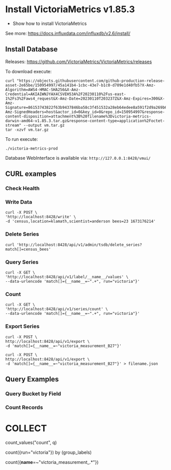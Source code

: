 # Install VictoriaMetrics v1.85.3

- Show how to install VictoriaMetrics

See more: https://docs.influxdata.com/influxdb/v2.6/install/

## Install Database

Releases: https://github.com/VictoriaMetrics/VictoriaMetrics/releases

To download execute:

```
curl "https://objects.githubusercontent.com/github-production-release-asset-2e65be/150954997/45a141b4-1cbc-43e7-b1c0-d709e1d40fb5?X-Amz-Algorithm=AWS4-HMAC-SHA256&X-Amz-Credential=AKIAIWNJYAX4CSVEH53A%2F20230110%2Fus-east-1%2Fs3%2Faws4_request&X-Amz-Date=20230110T203237Z&X-Amz-Expires=300&X-Amz-Signature=86153743822f63b9437846ba58c3f451532a28eb64edee8a591f2d9a269b655a&X-Amz-SignedHeaders=host&actor_id=0&key_id=0&repo_id=150954997&response-content-disposition=attachment%3B%20filename%3Dvictoria-metrics-darwin-amd64-v1.85.3.tar.gz&response-content-type=application%2Foctet-stream" --output vm.tar.gz
tar -xzvf vm.tar.gz
```

To run execute:

```
./victoria-metrics-prod
```

Database WebInterface is available via: `http://127.0.0.1:8428/vmui/`

## CURL examples

### Check Health

### Write Data

```
curl -X POST \
'http://localhost:8428/write' \
-d 'census,location=klamath,scientist=anderson bees=23 1673176214'
```

### Delete Series

```
curl 'http://localhost:8428/api/v1/admin/tsdb/delete_series?match[]=census_bees'
```

### Query Series

```
curl -X GET \
'http://localhost:8428/api/v1/label/__name__/values' \
--data-urlencode 'match[]={__name__=~".+", run="victoria"}'
```

### Count

```
curl -X GET \
'http://localhost:8428/api/v1/series/count' \
--data-urlencode 'match[]={__name__=~".+", run="victoria"}'
```

### Export Series

```
curl -X POST \
http://localhost:8428/api/v1/export \
-d 'match[]={__name__=~"victoria_measurement_B27"}'
```

```
curl -X POST \
http://localhost:8428/api/v1/export \
-d 'match[]={__name__=~"victoria_measurement_B27"}' > filename.json
```

## Query Examples

### Query Bucket by Field

### Count Records

# COLLECT

count_values("count", q)

count({run="victoria"}) by (group_labels)

count({__name__=~"victoria_measurement_.*"})

